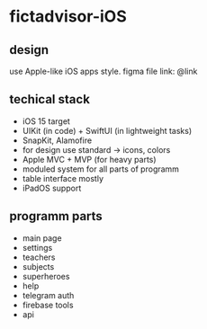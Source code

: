 # fictadvisor-iOS

## design

use Apple-like iOS apps style. figma file link: @link

## techical stack 
- iOS 15 target 
- UIKit (in code) + SwiftUI (in lightweight tasks)
- SnapKit, Alamofire
- for design use standard -> icons, colors
- Apple MVC + MVP (for heavy parts)
- moduled system for all parts of programm 
- table interface mostly 
- iPadOS support 

## programm parts 
- main page
- settings 
- teachers 
- subjects
- superheroes
- help
- telegram auth
- firebase tools 
- api 


